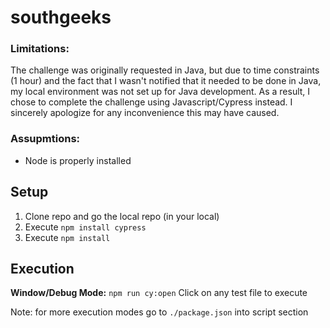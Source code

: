 # southgeeks

### Limitations:

The challenge was originally requested in Java, but due to time constraints (1 hour) and the fact that I wasn't notified that it needed to be done in Java, my local environment was not set up for Java development. As a result, I chose to complete the challenge using Javascript/Cypress instead. I sincerely apologize for any inconvenience this may have caused.

### Assupmtions:
- Node is properly installed

## Setup
1. Clone repo and go the local repo (in your local)
2. Execute `npm install cypress`
3. Execute `npm install`

## Execution
**Window/Debug Mode:** `npm run cy:open`
Click on any test file to execute

Note: for more execution modes go to `./package.json` into script section
